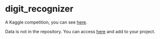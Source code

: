 # digit_recognizer

A Kaggle competition, you can see [here](https://www.kaggle.com/competitions/digit-recognizer/overview).

Data is not in the repository. You can access [here](https://www.kaggle.com/competitions/digit-recognizer/data) and add to your project.